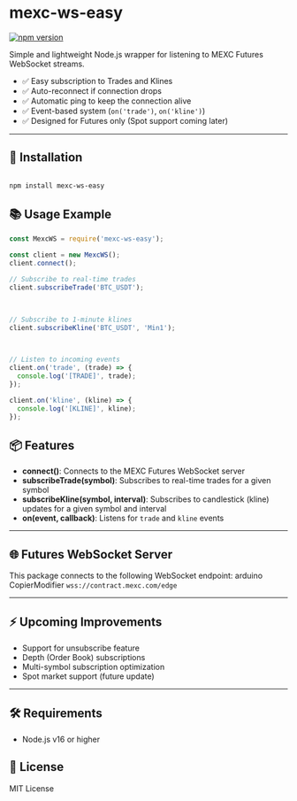 
# mexc-ws-easy

[![npm version](https://img.shields.io/npm/v/mexc-ws-easy?color=crimson&style=for-the-badge)](https://www.npmjs.com/package/mexc-ws-easy)

Simple and lightweight Node.js wrapper for listening to MEXC Futures WebSocket streams.

- ✅ Easy subscription to Trades and Klines
- ✅ Auto-reconnect if connection drops
- ✅ Automatic ping to keep the connection alive
- ✅ Event-based system (`on('trade')`, `on('kline')`)
- ✅ Designed for Futures only (Spot support coming later)

  

---

  

## 🚀 Installation

```bash

npm install mexc-ws-easy

```

  

## 📚 Usage Example

```javascript
const MexcWS = require('mexc-ws-easy');

const client = new MexcWS();
client.connect();

// Subscribe to real-time trades
client.subscribeTrade('BTC_USDT');

  

// Subscribe to 1-minute klines
client.subscribeKline('BTC_USDT', 'Min1');

  

// Listen to incoming events
client.on('trade', (trade) => {
  console.log('[TRADE]', trade);
});

client.on('kline', (kline) => {
  console.log('[KLINE]', kline);
});

```

## 📦 Features

- **connect()**: Connects to the MEXC Futures WebSocket server
- **subscribeTrade(symbol)**: Subscribes to real-time trades for a given symbol
- **subscribeKline(symbol, interval)**: Subscribes to candlestick (kline) updates for a given symbol and interval
- **on(event, callback)**: Listens for `trade` and `kline` events
---
## 🌐 Futures WebSocket Server

This package connects to the following WebSocket endpoint:
arduino
CopierModifier
`wss://contract.mexc.com/edge`

---
## ⚡ Upcoming Improvements

- Support for unsubscribe feature
- Depth (Order Book) subscriptions
- Multi-symbol subscription optimization
- Spot market support (future update)

---
## 🛠 Requirements

- Node.js v16 or higher


## 📄 License

MIT License
